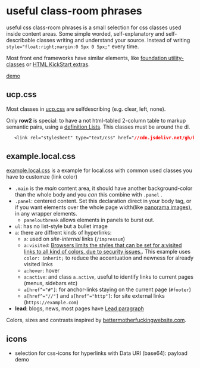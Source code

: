 # useful class-room phrases

useful css class-room phrases is a small selection for css classes used inside content areas.
Some simple worded, self-explanatory and self-describable classes writing and understand your source.
Instead of writing ```style="float:right;margin:0 5px 0 5px;"``` every time.

Most front end frameworks have similar elements, like [foundation utility-classes](https://foundation.zurb.com/sites/docs/v/5.5.3/utility-classes.html) or [HTML KickStart extras](http://www.99lime.com/elements/#extras).


[demo](https://klml.github.io/usefulclassroomphrases/)

## ucp.css

Most classes in [ucp.css](ucp.css) are selfdescribing (e.g. clear, left, none).

Only **row2** is special:
to have a not html-tabled 2-column table to markup semantic pairs, using a [definition Lists](https://www.w3.org/MarkUp/html3/deflists.html). This classes must be around the dl.

```css
   <link rel="stylesheet" type="text/css" href="//cdn.jsdelivr.net/gh/klml/usefulclassroomphrases@master/ucp.css">
```

## example.local.css

[example.local.css](example.local.css) is a example for local.css with common used classes you have to customze (link color)

* ```.main``` is the _main_ content area, it should have another background-color than the whole body and you _can_ this combine with ```.panel``` .
* ```.panel```: centered content. Set this declaration direct in your body tag, or if you want  elements over the whole page width(like [panorama images](https://klml.github.io/usefulclassroomphrases/#panoramabackground)), in any wrapper elements.
  * ```paneloutbreak``` allows elements in panels to burst out.
* ```ul```: has no list-style but a bullet image
* ```a```: there are diffrent kinds of hyperlinks:
  * ```a```: used on _site-internal_ links (```/impressum```)
  * ```a:visited```: [Browsers limits the styles that can be set for a:visited links to all kind of colors, due to security issues.](https://www.w3schools.com/cssref/sel_visited.asp). This example uses ```color: inherit;``` to reduce the accentuation and newness for already visited links
  * ```a:hover```: hover
  * ```a:active```: and class ```a.active```, useful to identify links to current pages (menus, sidebars etc)
  * ```a[href^="#"]```: for anchor-links staying on the current page (```#footer```)
  * ```a[href^="//"]``` and ```a[href^="http"]```: for site external links (```https://example.com```)
* **lead**: blogs, news, most pages have [Lead paragraph](http://en.wikipedia.org/wiki/Lead_paragraph)

Colors, sizes and contrasts inspired by [bettermotherfuckingwebsite.com](http://bettermotherfuckingwebsite.com).


## icons

* selection for css-icons for hyperlinks with Data URI (base64): payload demo
